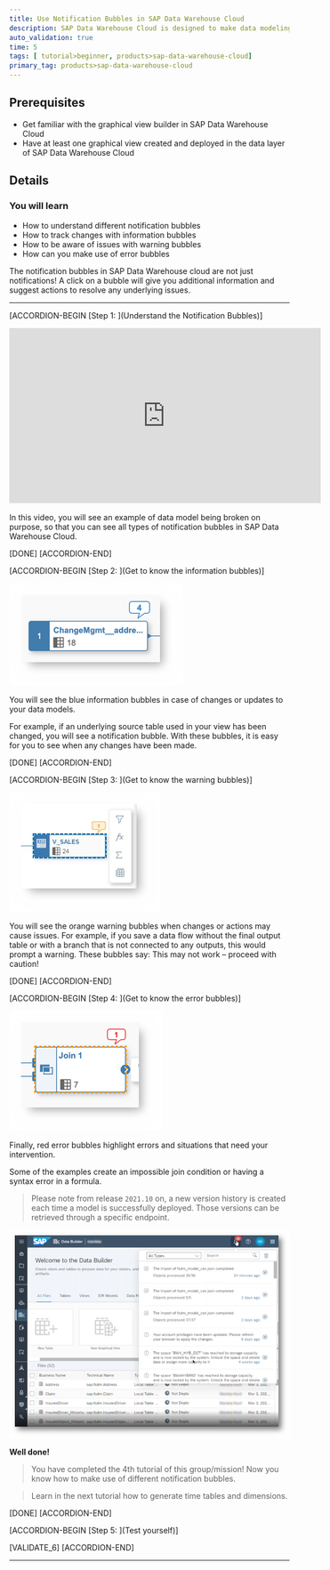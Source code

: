 ```yaml
---
title: Use Notification Bubbles in SAP Data Warehouse Cloud
description: SAP Data Warehouse Cloud is designed to make data modeling easier for everyone. However, changes and even mistakes are a normal part of the daily work with modeling. To help you efficiently deal with these challenges, you can rely on the SAP Data Warehouse Cloud notification bubbles. Their purpose is to signal the changes that happen in the data models as well as their severity.
auto_validation: true
time: 5
tags: [ tutorial>beginner, products>sap-data-warehouse-cloud]
primary_tag: products>sap-data-warehouse-cloud
---
```


## Prerequisites
- Get familiar with the graphical view builder in SAP Data Warehouse Cloud
- Have at least one graphical view created and deployed in the data layer of SAP Data Warehouse Cloud

## Details
### You will learn
- How to understand different notification bubbles
- How to track changes with information bubbles
- How to be aware of issues with warning bubbles
- How can you make use of error bubbles


The notification bubbles in SAP Data Warehouse cloud are not just notifications! A click on a bubble will give you additional information and suggest actions to resolve any underlying issues.

---

[ACCORDION-BEGIN [Step 1: ](Understand the Notification Bubbles)]

<iframe width="560" height="315" src="https://www.youtube.com/embed/EN6Cg1Z9wyE" title="YouTube video player" frameborder="0" allow="accelerometer; autoplay; clipboard-write; encrypted-media; gyroscope; picture-in-picture" allowfullscreen></iframe>

In this video, you will see an example of data model being broken on purpose, so that you can see all types of notification bubbles in SAP Data Warehouse Cloud.

[DONE]
[ACCORDION-END]

[ACCORDION-BEGIN [Step 2: ](Get to know the information bubbles)]

![Information Bubbles](Picture1.png)

You will see the blue information bubbles in case of changes or updates to your data models.

For example, if an underlying source table used in your view has been changed, you will see a notification bubble. With these bubbles, it is easy for you to see when any changes have been made.


[DONE]
[ACCORDION-END]


[ACCORDION-BEGIN [Step 3: ](Get to know the warning bubbles)]

![Warning Bubbles](Picture2.png)

You will see the orange warning bubbles when changes or actions may cause issues.
For example, if you save a data flow without the final output table or with a branch that is not connected to any outputs, this would prompt a warning. These bubbles say: This may not work – proceed with caution!


[DONE]
[ACCORDION-END]

[ACCORDION-BEGIN [Step 4: ](Get to know the error bubbles)]

![Error Bubbles](Picture3.png)

Finally, red error bubbles highlight errors and situations that need your intervention.

Some of the examples create an impossible join condition or having a syntax error in a formula.

> Please note from release `2021.10` on, a new version history is created each time a model is successfully deployed. Those versions can be retrieved through a specific endpoint.

![Version](Picture4.png)

**Well done!**
> You have completed the 4th tutorial of this group/mission! Now you know how to make use of different notification bubbles.

> Learn in the next tutorial how to generate time tables and dimensions.

[DONE]
[ACCORDION-END]

[ACCORDION-BEGIN [Step 5: ](Test yourself)]



[VALIDATE_6]
[ACCORDION-END]



---
